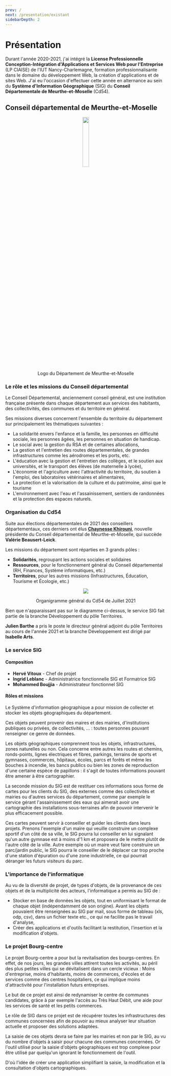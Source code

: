 ```yaml
---
prev: /
next: /presentation/existant
sidebarDepth: 2
---
```

# Présentation
Durant l'année 2020-2021, j'ai intégré la __License Professionnelle Conception-Intégration d'Applications et Services Web pour l'Entreprise__ (LP CIAISE) de l'IUT Nancy-Charlemagne, formation professionnalisante dans le domaine du développement Web, la création d'applications et de sites Web. J'ai eu l'occasion d'effectuer cette année en alternance au sein du __Système d'Information Géographique__ (SIG) du __Conseil Départementale de Meurthe-et-Moselle__ (Cd54).

## Conseil départemental de Meurthe-et-Moselle

<div style="text-align:center">
    <img src="/assets/img/logo_cd.png" width="20%">
    <p>Logo du Département de Meurthe-et-Moselle</p>
</div>

### Le rôle et les missions du Conseil départemental

Le Conseil Départemental, anciennement conseil général, est une institution française présente dans chaque département aux services des habitants, des collectivités, des communes et du territoire en général. 

Ses missions diverses concernent l'ensemble du territoire du département sur principalement les thématiques suivantes : 
- La solidarité envers l'enfance et la famille, les personnes en difficulté sociale, les personnes âgées, les personnes en situation de handicap.
- Le social avec la gestion du RSA et de certaines allocations,
- La gestion et l'entretien des routes départementales, de grandes infrastructures comme les aérodromes et les ports, etc.
- L'éducation avec la gestion et l'entretien des collèges, et le soutien aux universités, et le transport des élèves (de maternelle à lycée),
- L'économie et l'agriculture avec l'attractivité du territoire, du soutien à l'emploi, des laboratoires vétérinaires et alimentaires,
- La protection et la valorisation de la culture et du patrimoine, ainsi que le tourisme
- L'environnement avec l'eau et l'assainissement, sentiers de randonnées et la protection des espaces naturels.

### Organisation du Cd54
Suite aux élections départementales de 2021 des conseillers départementaux, ces derniers ont élus [__Chaynesse Khirouni__](http://meurthe-et-moselle.fr/departement/la-pr%C3%A9sidente), nouvelle présidente du Conseil départemental de Meurthe-et-Moselle, qui succède __Valérie Beausert-Leick__.

Les missions du département sont réparties en 3 grands pôles : 
- __Solidarités__, regroupant les actions sociales et solidaires
- __Ressources__, pour le fonctionnement général du Conseil départemental (RH, Finances, Système informatiques, etc.)
- __Territoires__, pour les autres missions (Infrastructures, Éducation, Tourisme et Écologie, etc.)

<div style="text-align:center">
    <img src="/assets/img/orga_general.png">
    <p>Organigramme général du Cd54 de Juillet 2021</p>
</div>

Bien que n'apparaissant pas sur le diagramme ci-dessus, le service SIG fait partie de la branche Développement du pôle Territoires. 

__Julien Barthe__ a pris le poste le directeur général adjoint du pôle Territoires au cours de l'année 2021 et la branche Développement est dirigé par __Isabelle Arts__. 

### Le service SIG
#### Composition
- __Hervé Vitoux__ - Chef de projet
- __Ingrid Leblanc__ - Administratrice fonctionnelle SIG et Formatrice SIG
- __Mohammed Boujjia__ - Administrateur fonctionnel SIG

#### Rôles et missions
Le Système d'information géographique a pour mission de collecter et stocker les objets géographiques du département.

Ces objets peuvent provenir des maires et des mairies, d'institutions publiques ou privées, de collectivités, ... : toutes personnes pouvant renseigner ce genre de données. 

Les objets géographiques comprennent tous les objets, infrastructures, zones naturelles ou non. Cela concerne entre autres les routes et chemins, ronds-points, lignes électriques et fibres, parkings, terrains de sports et gymnases, commerces, hôpitaux, écoles, parcs et forêts et même les bouches à incendie, les bancs publics ou bien les zones de reproduction d'une certaine espèce de papillons : il s'agit de toutes informations pouvant être amener à être cartographier.

La seconde mission du SIG est de restituer ces informations sous forme de cartes pour les clients du SIG, des externes comme des collectivités et mairies ou d'autres services du département, comme par exemple le service gérant l'assainissement des eaux qui aimerait avoir une cartographie des installations sous-terraines afin de pouvoir intervenir le plus efficacement possible.

Ces cartes peuvent servir à conseiller et guider les clients dans leurs projets. Prenons l'exemple d'un maire qui veuille construire un complexe sportif d'un côté de sa ville, le SIG pourra lui conseiller en lui signalant qu'un autre gymnase est à moins d'1 km et proposera de le mettre plutôt de l'autre côté de la ville. Autre exemple où un maire veut faire construire un parc/jardin public, le SIG pourra le conseiller de le déplacer car trop proche d'une station d'épuration ou d'une zone industrielle, ce qui pourrait déranger les futurs visiteurs du parc.

### L'importance de l'informatique
Au vu de la diversité de projet, de types d'objets, de la provenance de ces objets et de la multiplicité des acteurs, l'informatique a permis au SIG de :
- Stocker en base de données les objets, tout en uniformisant le format de chaque objet (indépendamment de son origine). Avant les objets pouvaient être renseignées au SIG par mail, sous forme de tableau (xls, odp, csv), dans un fichier texte etc., ce qui ne facilite pas le travail d'analyse,
- Créer des applications et d'outils facilitant la restitution, l'insertion et la modification d'objets.

### Le projet Bourg-centre
Le projet Bourg-centre a pour but la revitalisation des bourgs-centres. En effet, de nos jours, les grandes villes attirent toutes les activités, au péril des plus petites villes qui se dévitalisent dans un cercle vicieux : 
Moins d'entreprise, moins d'habitants, moins de commerces, d'écoles et de services comme des centres hospitaliers, ce qui implique moins d'attractivité pour l'installation futurs entreprises. 

Le but de ce projet est ainsi de redynamiser le centre de communes candidates, grâce à par exemple l'accès au Très Haut Débit, une aide pour les services de santé et les petits commerces. 

Le rôle de SIG dans ce projet est de récupérer toutes les infrastructures des communes concernées afin de pouvoir au mieux analyser leur situation actuelle et proposer des solutions adaptées.

La saisie de ces objets devra se faire par les mairies et non par le SIG, au vu du nombre d'objets à saisir pour chacune des communes concernées. Or l'outil utilisé pour la saisie d'objets géographiques est trop complexe pour être utilisé par quelqu'un ignorant le fonctionnement de l'outil.

D'où l'idée de créer une application simplifiant la saisie, la modification et la consultation d'objets cartographiques.
